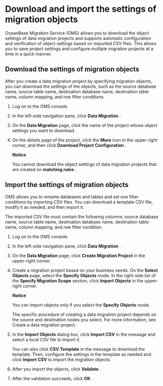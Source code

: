 Download and import the settings of migration objects 
==========================================================================

OceanBase Migration Service (OMS) allows you to download the object settings of data migration projects and supports automatic configuration and verification of object settings based on imported CSV files. This allows you to save project settings and configure multiple migration projects at a time in a quick manner. 

Download the settings of migration objects 
---------------------------------------------------------------

After you create a data migration project by specifying migration objects, you can download the settings of the objects, such as the source database name, source table name, destination database name, destination table name, column mapping, and row filter conditions. 

1. Log on to the OMS console.

   

2. In the left-side navigation pane, click **Data Migration** .

   

3. On the **Data Migration** page, click the name of the project whose object settings you want to download.

   

4. On the details page of the project, click the **More** icon in the upper-right corner, and then click **Download Project Configuration** . 

   **Notice**

   

   You cannot download the object settings of data migration projects that are created on **matching rules** .
   




Import the settings of migration objects 
-------------------------------------------------------------

OMS allows you to rename databases and tables and set row filter conditions by importing CSV files. You can download a template CSV file, modify it as needed, and then import it. 

The imported CSV file must contain the following columns: source database name, source table name, destination database name, destination table name, column mapping, and row filter condition. 

1. Log on to the OMS console.

   

2. In the left-side navigation pane, click **Data Migration** .

   

3. On the **Data Migration** page, click **Create Migration Project** in the upper-right corner.

   

4. Create a migration project based on your business needs. On the **Select Objects** page, select the **Specify Objects** mode. In the right-side list of the **Specify Migration Scope** section, click **Import Objects** in the upper-right corner. 

   **Notice**

   

   You can import objects only if you select the **Specify Objects** mode.

   The specific procedure of creating a data migration project depends on the source and destination nodes you select. For more information, see Create a data migration project.
   

5. In the **Import Objects** dialog box, click **Import CSV** in the message and select a local CSV file to import it. 

   You can also click **CSV Template** in the message to download the template. Then, configure the settings in the template as needed and click **Import CSV** to import the migration objects.
   

6. After you import the objects, click **Validate** .

   

7. After the validation succeeds, click **OK** .

   



